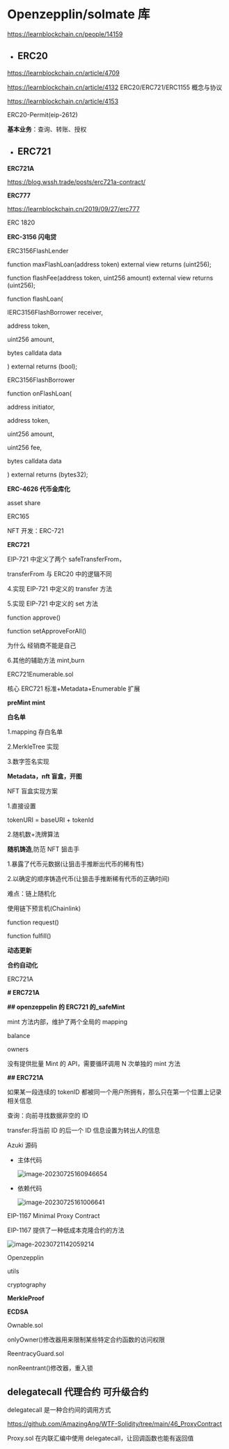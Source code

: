 # Openzepplin/solmate 库

https://learnblockchain.cn/people/14159

- ## **ERC20**

https://learnblockchain.cn/article/4709

https://learnblockchain.cn/article/4132 ERC20/ERC721/ERC1155 概念与协议

https://learnblockchain.cn/article/4153

ERC20-Permit(eip-2612)

**基本业务**：查询、转账、授权

- ## **ERC721**

**ERC721A**

https://blog.wssh.trade/posts/erc721a-contract/

**ERC777**

https://learnblockchain.cn/2019/09/27/erc777

ERC 1820

**ERC-3156 闪电贷**

ERC3156FlashLender

function maxFlashLoan(address token) external view returns (uint256);

function flashFee(address token, uint256 amount) external view returns (uint256);

function flashLoan(

IERC3156FlashBorrower receiver,

address token,

uint256 amount,

bytes calldata data

) external returns (bool);

ERC3156FlashBorrower

function onFlashLoan(

address initiator,

address token,

uint256 amount,

uint256 fee,

bytes calldata data

) external returns (bytes32);

**ERC-4626 代币金库化**

asset share

ERC165

NFT 开发：ERC-721

**ERC721**

EIP-721 中定义了两个 safeTransferFrom，

transferFrom 与 ERC20 中的逻辑不同

4.实现 EIP-721 中定义的 transfer 方法

5.实现 EIP-721 中定义的 set 方法

function approve()

function setApproveForAll()

为什么 经销商不能是自己

6.其他的辅助方法 mint,burn

ERC721Enumerable.sol

核心 ERC721 标准+Metadata+Enumerable 扩展

**preMint mint**

**白名单**

1.mapping 存白名单

2.MerkleTree 实现

3.数字签名实现

**Metadata，nft 盲盒，开图**

NFT 盲盒实现方案

1.直接设置

tokenURI = baseURI + tokenId

2.随机数+洗牌算法

**随机铸造**,防范 NFT 狙击手

1.暴露了代币元数据(让狙击手推断出代币的稀有性)

2.以确定的顺序铸造代币(让狙击手推断稀有代币的正确时间)

难点：链上随机化

使用链下预言机(Chainlink)

function request()

function fulfill()

**动态更新**

**合约自动化**

ERC721A

**# ERC721A**

**## openzeppelin 的 ERC721 的\_safeMint**

mint 方法内部，维护了两个全局的 mapping

balance

owners

没有提供批量 Mint 的 API，需要循环调用 N 次单独的 mint 方法

**## ERC721A**

如果某一段连续的 tokenID 都被同一个用户所拥有，那么只在第一个位置上记录相关信息

查询：向前寻找数据非空的 ID

transfer:将当前 ID 的后一个 ID 信息设置为转出人的信息

Azuki 源码

- 主体代码

  ![image-20230725160946654](C:\Users\Administrator\AppData\Roaming\Typora\typora-user-images\image-20230725160946654.png)

- 依赖代码

  ![image-20230725161006641](C:\Users\Administrator\AppData\Roaming\Typora\typora-user-images\image-20230725161006641.png)

EIP-1167 Minimal Proxy Contract

EIP-1167 提供了一种低成本克隆合约的方法

![image-20230721142059214](C:\Users\Administrator\AppData\Roaming\Typora\typora-user-images\image-20230721142059214.png)

Openzepplin

utils

cryptography

**MerkleProof**

**ECDSA**

Ownable.sol

onlyOwner()修改器用来限制某些特定合约函数的访问权限

ReentracyGuard.sol

nonReentrant()修改器，重入锁

## delegatecall 代理合约 可升级合约

delegatecall 是一种合约间的调用方式

https://github.com/AmazingAng/WTF-Solidity/tree/main/46_ProxyContract

Proxy.sol 在内联汇编中使用 delegatecall，让回调函数也能有返回值